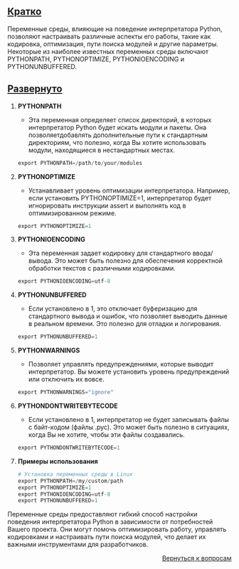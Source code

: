 ## <u>Кратко</u>

Переменные среды, влияющие на поведение интерпретатора Python, позволяют настраивать различные аспекты его работы,
такие как кодировка, оптимизация, пути поиска модулей и другие параметры. Некоторые из наиболее известных переменных
среды включают PYTHONPATH, PYTHONOPTIMIZE, PYTHONIOENCODING и PYTHONUNBUFFERED.

## <u>Развернуто</u>

1. **PYTHONPATH**
    - Эта переменная определяет список директорий, в которых интерпретатор Python будет искать модули и пакеты. Она
      позволяетдобавлять дополнительные пути к стандартным директориям, что полезно, когда Вы хотите использовать
      модули, находящиеся в нестандартных местах.
    ```python
    export PYTHONPATH=/path/to/your/modules
    ```

2. **PYTHONOPTIMIZE**
    - Устанавливает уровень оптимизации интерпретатора. Например, если установить PYTHONOPTIMIZE=1, интерпретатор будет
      игнорировать инструкции assert и выполнять код в оптимизированном режиме.
    ```python
    export PYTHONOPTIMIZE=1
    ```

3. **PYTHONIOENCODING**
    - Эта переменная задает кодировку для стандартного ввода/вывода. Это может быть полезно для обеспечения корректной
      обработки текстов с различными кодировками.
    ```python
    export PYTHONIOENCODING=utf-8
    ```

4. **PYTHONUNBUFFERED**
    - Если установлено в 1, это отключает буферизацию для стандартного вывода и ошибок, что позволяет выводить данные в
      реальном времени. Это полезно для отладки и логирования.
    ```python
    export PYTHONUNBUFFERED=1
    ```

5. **PYTHONWARNINGS**
    - Позволяет управлять предупреждениями, которые выводит интерпретатор. Вы можете установить уровень предупреждений
      или отключить их вовсе.
    ```python
    export PYTHONWARNINGS="ignore"
    ```

6. **PYTHONDONTWRITEBYTECODE**
    - Если установлено в 1, интерпретатор не будет записывать файлы с байт-кодом (файлы .pyc). Это может быть полезно в
      ситуациях, когда Вы не хотите, чтобы эти файлы создавались.
    ```python
    export PYTHONDONTWRITEBYTECODE=1
    ```

7. **Примеры использования**
    ```python
    # Установка переменных среды в Linux
    export PYTHONPATH=/my/custom/path
    export PYTHONOPTIMIZE=1
    export PYTHONIOENCODING=utf-8
    export PYTHONUNBUFFERED=1
    ```

Переменные среды предоставляют гибкий способ настройки поведения интерпретатора Python в зависимости от потребностей
Вашего проекта. Они могут помочь оптимизировать работу, управлять кодировками и настраивать пути поиска модулей, что
делает их важными инструментами для разработчиков.

<div align="right">

[Вернуться к вопросам](../Вопросы.md)

</div>
